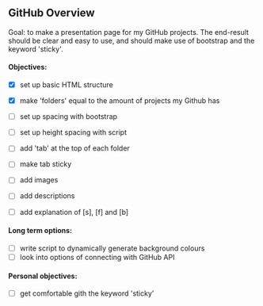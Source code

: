 ## GitHub Overview

Goal: to make a presentation page for my GitHub projects. The end-result should be clear and easy to use, and should make use of bootstrap and the keyword 'sticky'. 

#### Objectives:

* [x] set up basic HTML structure
* [x] make 'folders' equal to the amount of projects my Github has
* [ ] set up spacing with bootstrap
* [ ] set up height spacing with script
* [ ] add 'tab' at the top of each folder
* [ ] make tab sticky
* [ ] add images
* [ ] add descriptions
* [ ] add explanation of [s], [f] and [b]


#### Long term options:
* [ ] write script to dynamically generate background colours
* [ ] look into options of connecting with GitHub API

#### Personal objectives:

* [ ] get comfortable gith the keyword 'sticky'

